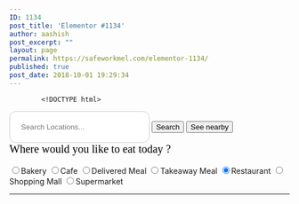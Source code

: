 ```yaml
---
ID: 1134
post_title: 'Elementor #1134'
author: aashish
post_excerpt: ""
layout: page
permalink: https://safeworkmel.com/elementor-1134/
published: true
post_date: 2018-10-01 19:29:34
---
```

<!-- wp:fl-builder/layout /-->		
			<!DOCTYPE html>
<html lang="en">
<head>
    <style>
        input[type=text], select, textarea {
            width: 50%;
            padding: 20px;
            border: 1px solid #ccc;
            border-radius: 12px;
            resize: vertical;
        }
        .button {
            background-color: #008CBA;
            border: none;
            color: white;
            padding: 11px;
            text-align: center;
            text-decoration: none;
            display: inline-block;
            font-size: 16px;
            margin: 4px 2px;
            cursor: pointer;
        }
        .button1 {
            border-radius: 12px;
            width: 150px;
        }
    </style>
    <meta charset="UTF-8">
    <meta name="viewport" content="width=device-width, initial-scale=1.0">
    <meta http-equiv="X-UA-Compatible" content="ie=edge">
    <!--https://code.jquery.com/jquery-3.3.1.js
    https://code.jquery.com/jquery-3.3.1.min.js -->
    <title>Near Restaurant</title>
    <link rel="stylesheet" href="https://fonts.googleapis.com/css?family=Open+Sans:300,400"><!-- Google web font "Open Sans" -->
</head>
<body>
    <p id="demo"></p>
                        <input type="text" id="localtion" name="localtion" placeholder="Search Locations..." required />
                        <button type="submit" onclick="codeAddress()">Search</button>
                        <button onclick="getLocation()" type="submit">See nearby</button>
                <br />
                    <label for="placeType" style="font-family:Tahoma;font-size:20px;color:black">Where would you like to eat today ?</label>
                    <br>
                    <br>
                    <input type="radio" name="foodType" value='bakery'  onchange="initialize()" />Bakery
                    <input style="font-family:Tahoma;padding-left:5px" type="radio" name='foodType' value="cafe" onchange="initialize()" />Cafe
                    <input style="font-family:Tahoma" type="radio" name="foodType" value='meal_delivery' onchange="initialize()"/>Delivered Meal
                    <input style="font-family:Tahoma" type="radio" name="foodType" value='meal_takeaway' onchange="initialize()" />Takeaway Meal
                    <input style="font-family:Tahoma" type="radio" name="foodType" checked="checked" value='restaurant' onchange="initialize()" />Restaurant
                    <input style="font-family:Tahoma" type="radio" name="foodType" value='shopping_mall' onchange="initialize()" />Shopping Mall
                    <input style="font-family:Tahoma" type="radio" name="foodType" value='supermarket' onchange="initialize()" />Supermarket
                <br />
                <hr>
</body>
</html>